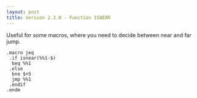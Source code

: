```yaml
---
layout: post
title: Version 2.3.0 - Function ISNEAR
---
```


Useful for some macros, where you need to decide between near and far jump.

```
.macro jeq
 .if isnear(%%1-$)
  beq %%1
 .else
  bne $+5
  jmp %%1
 .endif
.endm